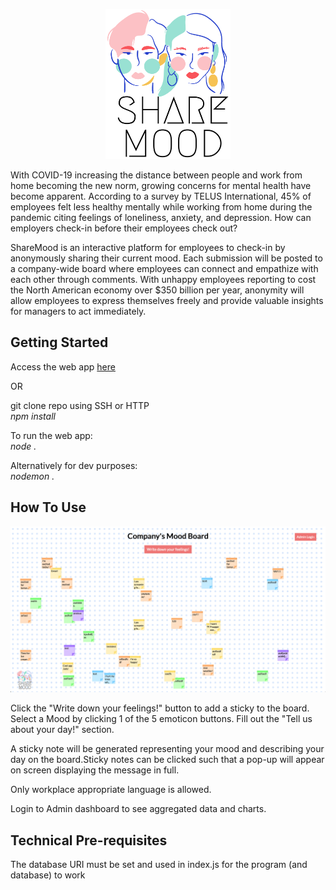 <p align="center">
  <img width="200" height="240" src="./public/images/logo.png">
</p>

With COVID-19 increasing the distance between people and work from home becoming the new norm, growing concerns for mental health have become apparent. According to a survey by TELUS International, 45% of employees felt less healthy mentally while working from home during the pandemic citing feelings of loneliness, anxiety, and depression. How can employers check-in before their employees check out? 

ShareMood is an interactive platform for employees to check-in by anonymously sharing their current mood. Each submission will be posted to a company-wide board where employees can connect and empathize with each other through comments. With unhappy employees reporting to cost the North American economy over $350 billion per year, anonymity will allow employees to express themselves freely and provide valuable insights for managers to act immediately.

## Getting Started
Access the web app [here](https://share-mood.herokuapp.com/)

OR

git clone repo using SSH or HTTP\
*npm install*

To run the web app:\
*node .*

Alternatively for dev purposes:\
*nodemon .*

## How To Use
<p align="center">
  <img width="1000" src="./public/images/board-screenshot.png">
</p>

Click the "Write down your feelings!" button to add a sticky to the board. Select a Mood by clicking 1 of the 5 emoticon buttons. Fill out the "Tell us about your day!" section.


A sticky note will be generated representing your mood and describing your day on the board.Sticky notes can be clicked such that a pop-up will appear on screen displaying the message in full.

Only workplace appropriate language is allowed.

Login to Admin dashboard to see aggregated data and charts.

## Technical Pre-requisites
The database URI must be set and used in index.js for the program (and database) to work
